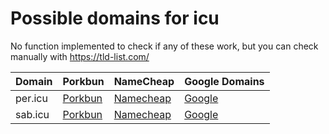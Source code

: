 # Possible domains for icu

No function implemented to check if any of these work, but you can check manually with https://tld-list.com/

| Domain | Porkbun | NameCheap | Google Domains |
|---|---|---|---|
| per.icu | [Porkbun](https://porkbun.com/checkout/search?prb=e814663da1&tlds=&idnLanguage=&search=search&q=per.icu) | [Namecheap](https://www.namecheap.com/domains/registration/results/?domain=per.icu) | [Google](https://domains.google.com/registrar/search?searchTerm=per.icu) |
| sab.icu | [Porkbun](https://porkbun.com/checkout/search?prb=e814663da1&tlds=&idnLanguage=&search=search&q=sab.icu) | [Namecheap](https://www.namecheap.com/domains/registration/results/?domain=sab.icu) | [Google](https://domains.google.com/registrar/search?searchTerm=sab.icu) |
